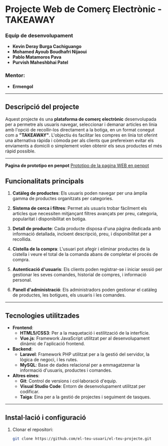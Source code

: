 # **Projecte Web de Comerç Electrònic - TAKEAWAY**

### **Equip de desenvolupament**

- **Kevin Deray Burga Cachiguango**
- **Mohamed Ayoub Boudhafri Nijaoui**
- **Pablo Matamoros Pava**
- **Purvish Maheshbhai Patel**

### **Mentor:**

- **Ermengol**

---

## **Descripció del projecte**

Aquest projecte és una **plataforma de comerç electrònic** desenvolupada per a permetre als usuaris navegar, seleccionar i demanar articles en línia amb l'opció de recollir-los directament a la botiga, en un format conegut com a **"TAKEAWAY"**. L'objectiu és facilitar les compres en línia tot oferint una alternativa ràpida i còmoda per als clients que prefereixen evitar els enviaments a domicili o simplement volen obtenir els seus productes el més ràpid possible.

---
 **Pagina de prototipo en penpot**
[Prototipo de la pagina WEB en penpot](https://design.penpot.app/#/view/5e250d03-b345-8112-8005-25a23b950e83?page-id=5e250d03-b345-8112-8005-25a23b950e84&section=interactions&index=0&share-id=9cff1166-2265-80f2-8005-26edfffe4c06)

## **Funcionalitats principals**

1. **Catàleg de productes**: Els usuaris poden navegar per una àmplia gamma de productes organitzats per categories.
2. **Sistema de cerca i filtres**: Permet als usuaris trobar fàcilment els articles que necessiten mitjançant filtres avançats per preu, categoria, popularitat i disponibilitat en botiga.

3. **Detall de producte**: Cada producte disposa d'una pàgina dedicada amb informació detallada, incloent descripció, preu, i disponibilitat per a recollida.

4. **Cistella de la compra**: L'usuari pot afegir i eliminar productes de la cistella i veure el total de la comanda abans de completar el procés de compra.

5. **Autenticació d'usuaris**: Els clients poden registrar-se i iniciar sessió per gestionar les seves comandes, historial de compres, i informació personal.

6. **Panell d'administració**: Els administradors poden gestionar el catàleg de productes, les botigues, els usuaris i les comandes.

---

## **Tecnologies utilitzades**

- **Frontend**:
  - **HTML5/CSS3**: Per a la maquetació i estilització de la interfície.
  - **Vue.js**: Framework JavaScript utilitzat per al desenvolupament dinàmic de l'aplicació frontend.
- **Backend**:
  - **Laravel**: Framework PHP utilitzat per a la gestió del servidor, la lògica de negoci, i les rutes.
  - **MySQL**: Base de dades relacional per a emmagatzemar la informació d'usuaris, productes i comandes.
- **Altres eines**:
  - **Git**: Control de versions i col·laboració d'equip.
  - **Visual Studio Code**: Entorn de desenvolupament utilitzat per codificar.
  - **Taiga**: Eina per a la gestió de projectes i seguiment de tasques.

---

## **Instal·lació i configuració**

1. Clonar el repositori:
   ```bash
   git clone https://github.com/el-teu-usuari/el-teu-projecte.git
   ```
